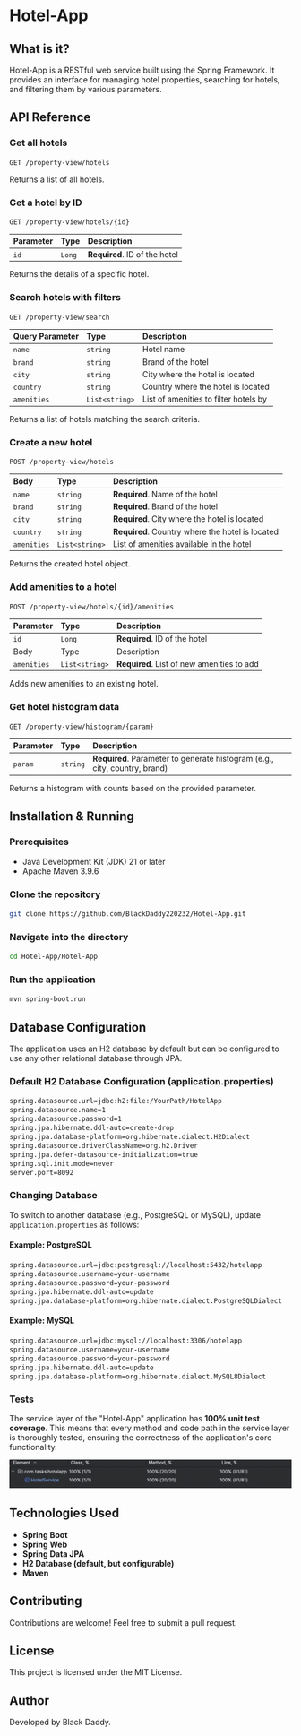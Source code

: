 # Hotel-App

## What is it?
Hotel-App is a RESTful web service built using the Spring Framework. It provides an interface for managing hotel properties, searching for hotels, and filtering them by various parameters.

## API Reference

### Get all hotels
```http
GET /property-view/hotels
```
Returns a list of all hotels.

### Get a hotel by ID
```http
GET /property-view/hotels/{id}
```
| Parameter | Type     | Description                |
| :-------- | :------- | :------------------------- |
| `id` | `Long` | **Required**. ID of the hotel |

Returns the details of a specific hotel.

### Search hotels with filters
```http
GET /property-view/search
```
| Query Parameter | Type     | Description                |
| :-------- | :------- | :------------------------- |
| `name` | `string` | Hotel name |
| `brand` | `string` | Brand of the hotel |
| `city` | `string` | City where the hotel is located |
| `country` | `string` | Country where the hotel is located |
| `amenities` | `List<string>` | List of amenities to filter hotels by |

Returns a list of hotels matching the search criteria.

### Create a new hotel
```http
POST /property-view/hotels
```
| Body | Type     | Description                |
| :-------- | :------- | :------------------------- |
| `name` | `string` | **Required**. Name of the hotel |
| `brand` | `string` | **Required**. Brand of the hotel |
| `city` | `string` | **Required**. City where the hotel is located |
| `country` | `string` | **Required**. Country where the hotel is located |
| `amenities` | `List<string>` | List of amenities available in the hotel |

Returns the created hotel object.

### Add amenities to a hotel
```http
POST /property-view/hotels/{id}/amenities
```
| Parameter | Type     | Description                |
| :-------- | :------- | :------------------------- |
| `id` | `Long` | **Required**. ID of the hotel |
| Body | Type     | Description                |
| `amenities` | `List<string>` | **Required**. List of new amenities to add |

Adds new amenities to an existing hotel.

### Get hotel histogram data
```http
GET /property-view/histogram/{param}
```
| Parameter | Type     | Description                |
| :-------- | :------- | :------------------------- |
| `param` | `string` | **Required**. Parameter to generate histogram (e.g., city, country, brand) |

Returns a histogram with counts based on the provided parameter.

## Installation & Running

### Prerequisites
- Java Development Kit (JDK) 21 or later
- Apache Maven 3.9.6

### Clone the repository
```bash
git clone https://github.com/BlackDaddy220232/Hotel-App.git
```

### Navigate into the directory
```bash
cd Hotel-App/Hotel-App
```

### Run the application
```bash
mvn spring-boot:run
```

## Database Configuration

The application uses an H2 database by default but can be configured to use any other relational database through JPA.

### Default H2 Database Configuration (application.properties)
```
spring.datasource.url=jdbc:h2:file:/YourPath/HotelApp
spring.datasource.name=1
spring.datasource.password=1
spring.jpa.hibernate.ddl-auto=create-drop
spring.jpa.database-platform=org.hibernate.dialect.H2Dialect
spring.datasource.driverClassName=org.h2.Driver
spring.jpa.defer-datasource-initialization=true
spring.sql.init.mode=never
server.port=8092
```

### Changing Database
To switch to another database (e.g., PostgreSQL or MySQL), update `application.properties` as follows:

#### Example: PostgreSQL
```
spring.datasource.url=jdbc:postgresql://localhost:5432/hotelapp
spring.datasource.username=your-username
spring.datasource.password=your-password
spring.jpa.hibernate.ddl-auto=update
spring.jpa.database-platform=org.hibernate.dialect.PostgreSQLDialect
```

#### Example: MySQL
```
spring.datasource.url=jdbc:mysql://localhost:3306/hotelapp
spring.datasource.username=your-username
spring.datasource.password=your-password
spring.jpa.hibernate.ddl-auto=update
spring.jpa.database-platform=org.hibernate.dialect.MySQL8Dialect
```
### Tests
The service layer of the "Hotel-App" application has **100% unit test coverage**. This means that every method and code path in the service layer is thoroughly tested, ensuring the correctness of the application's core functionality.

![Test Coverage](testCoverage.png)
## Technologies Used
- **Spring Boot**
- **Spring Web**
- **Spring Data JPA**
- **H2 Database (default, but configurable)**
- **Maven**

## Contributing
Contributions are welcome! Feel free to submit a pull request.

## License
This project is licensed under the MIT License.

## Author
Developed by Black Daddy.

